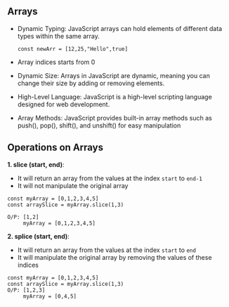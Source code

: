 ## Arrays
* Dynamic Typing: JavaScript arrays can hold elements of different data types within the same array.
    ```
    const newArr = [12,25,"Hello",true]
    ```
* Array indices starts from 0

* Dynamic Size: Arrays in JavaScript are dynamic, meaning you can change their size by adding or removing elements.

* High-Level Language: JavaScript is a high-level scripting language designed for web development.

* Array Methods: JavaScript provides built-in array methods such as push(), pop(), shift(), and unshift() for easy manipulation

## Operations on Arrays
**1. slice (start, end)**: 
* It will return an array from the values at the index `start` to `end-1`
* It will not manipulate the original array
```
const myArray = [0,1,2,3,4,5]
const arraySlice = myArray.slice(1,3)

O/P: [1,2]
     myArray = [0,1,2,3,4,5]
```
**2. splice (start, end)**: 
* It will return an array from the values at the index `start` to `end`
* It will manipulate the original array by removing the values of these indices
```
const myArray = [0,1,2,3,4,5]
const arraySlice = myArray.slice(1,3)
O/P: [1,2,3]
     myArray = [0,4,5]
```